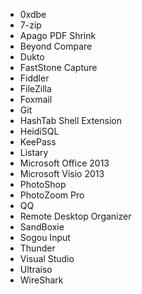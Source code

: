 * 0xdbe
* 7-zip
* Apago PDF Shrink
* Beyond Compare
* Dukto
* FastStone Capture
* Fiddler
* FileZilla
* Foxmail
* Git
* HashTab Shell Extension
* HeidiSQL
* KeePass
* Listary
* Microsoft Office 2013
* Microsoft Visio 2013
* PhotoShop
* PhotoZoom Pro
* QQ
* Remote Desktop Organizer
* SandBoxie
* Sogou Input
* Thunder
* Visual Studio
* Ultraiso
* WireShark
